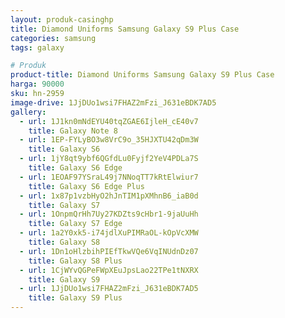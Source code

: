 ```yaml
---
layout: produk-casinghp
title: Diamond Uniforms Samsung Galaxy S9 Plus Case
categories: samsung
tags: galaxy

# Produk
product-title: Diamond Uniforms Samsung Galaxy S9 Plus Case
harga: 90000
sku: hn-2959
image-drive: 1JjDUo1wsi7FHAZ2mFzi_J631eBDK7AD5
gallery:
  - url: 1J1kn0mNdEYU40tqZGAE6IjleH_cE40v7
    title: Galaxy Note 8
  - url: 1EP-FYLyBO3w8VrC9o_35HJXTU42qDm3W
    title: Galaxy S6
  - url: 1jY8qt9ybf6QGfdLu0Fyjf2YeV4PDLa7S
    title: Galaxy S6 Edge
  - url: 1EOAF97YSraL49j7NNoqTT7kRtElwiur7
    title: Galaxy S6 Edge Plus
  - url: 1x87p1vzbHyO2hJnTIM1pXMhnB6_iaB0d
    title: Galaxy S7
  - url: 1OnpmQrHh7Uy27KDZts9cHbr1-9jaUuHh
    title: Galaxy S7 Edge
  - url: 1a2Y0xk5-i74jdlXuPIMRaOL-kOpVcXMW
    title: Galaxy S8
  - url: 1Dn1oHlzbihPIEfTkwVQe6VqINUdnDz07
    title: Galaxy S8 Plus
  - url: 1CjWYvQGPeFWpXEuJpsLao22TPe1tNXRX
    title: Galaxy S9
  - url: 1JjDUo1wsi7FHAZ2mFzi_J631eBDK7AD5
    title: Galaxy S9 Plus
---
```

